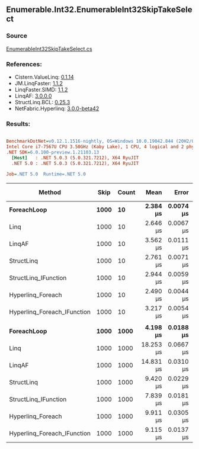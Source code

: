 ﻿## Enumerable.Int32.EnumerableInt32SkipTakeSelect

### Source
[EnumerableInt32SkipTakeSelect.cs](../LinqBenchmarks/Enumerable/Int32/EnumerableInt32SkipTakeSelect.cs)

### References:
- Cistern.ValueLinq: [0.1.14](https://www.nuget.org/packages/Cistern.ValueLinq/0.1.14)
- JM.LinqFaster: [1.1.2](https://www.nuget.org/packages/JM.LinqFaster/1.1.2)
- LinqFaster.SIMD: [1.1.2](https://www.nuget.org/packages/LinqFaster.SIMD/1.0.3)
- LinqAF: [3.0.0.0](https://www.nuget.org/packages/LinqAF/3.0.0.0)
- StructLinq.BCL: [0.25.3](https://www.nuget.org/packages/StructLinq.BCL/0.25.3)
- NetFabric.Hyperlinq: [3.0.0-beta42](https://www.nuget.org/packages/NetFabric.Hyperlinq/3.0.0-beta42)

### Results:
``` ini

BenchmarkDotNet=v0.12.1.1516-nightly, OS=Windows 10.0.19042.844 (20H2/October2020Update)
Intel Core i7-7567U CPU 3.50GHz (Kaby Lake), 1 CPU, 4 logical and 2 physical cores
.NET SDK=6.0.100-preview.1.21103.13
  [Host]   : .NET 5.0.3 (5.0.321.7212), X64 RyuJIT
  .NET 5.0 : .NET 5.0.3 (5.0.321.7212), X64 RyuJIT

Job=.NET 5.0  Runtime=.NET 5.0  

```
|                      Method | Skip | Count |      Mean |     Error |    StdDev | Ratio | RatioSD |  Gen 0 | Gen 1 | Gen 2 | Allocated |
|---------------------------- |----- |------ |----------:|----------:|----------:|------:|--------:|-------:|------:|------:|----------:|
|                 **ForeachLoop** | **1000** |    **10** |  **2.384 μs** | **0.0074 μs** | **0.0066 μs** |  **1.00** |    **0.00** | **0.0191** |     **-** |     **-** |      **40 B** |
|                        Linq | 1000 |    10 |  2.646 μs | 0.0067 μs | 0.0063 μs |  1.11 |    0.00 | 0.0992 |     - |     - |     208 B |
|                      LinqAF | 1000 |    10 |  3.562 μs | 0.0111 μs | 0.0099 μs |  1.49 |    0.00 | 0.0191 |     - |     - |      40 B |
|                  StructLinq | 1000 |    10 |  2.761 μs | 0.0071 μs | 0.0063 μs |  1.16 |    0.00 | 0.0610 |     - |     - |     128 B |
|        StructLinq_IFunction | 1000 |    10 |  2.944 μs | 0.0059 μs | 0.0052 μs |  1.23 |    0.00 | 0.0191 |     - |     - |      40 B |
|           Hyperlinq_Foreach | 1000 |    10 |  2.490 μs | 0.0044 μs | 0.0041 μs |  1.04 |    0.00 | 0.0191 |     - |     - |      40 B |
| Hyperlinq_Foreach_IFunction | 1000 |    10 |  3.217 μs | 0.0054 μs | 0.0048 μs |  1.35 |    0.00 | 0.0191 |     - |     - |      40 B |
|                             |      |       |           |           |           |       |         |        |       |       |           |
|                 **ForeachLoop** | **1000** |  **1000** |  **4.198 μs** | **0.0188 μs** | **0.0167 μs** |  **1.00** |    **0.00** | **0.0153** |     **-** |     **-** |      **40 B** |
|                        Linq | 1000 |  1000 | 18.253 μs | 0.0667 μs | 0.0557 μs |  4.35 |    0.02 | 0.0916 |     - |     - |     208 B |
|                      LinqAF | 1000 |  1000 | 14.831 μs | 0.0310 μs | 0.0259 μs |  3.53 |    0.02 | 0.0153 |     - |     - |      40 B |
|                  StructLinq | 1000 |  1000 |  9.420 μs | 0.0229 μs | 0.0203 μs |  2.24 |    0.01 | 0.0610 |     - |     - |     128 B |
|        StructLinq_IFunction | 1000 |  1000 |  7.839 μs | 0.0181 μs | 0.0151 μs |  1.87 |    0.01 | 0.0153 |     - |     - |      40 B |
|           Hyperlinq_Foreach | 1000 |  1000 |  9.911 μs | 0.0305 μs | 0.0238 μs |  2.36 |    0.01 | 0.0153 |     - |     - |      40 B |
| Hyperlinq_Foreach_IFunction | 1000 |  1000 |  9.115 μs | 0.0137 μs | 0.0114 μs |  2.17 |    0.01 | 0.0153 |     - |     - |      40 B |
